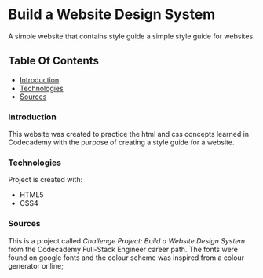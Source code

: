 # Build a Website Design System

A simple website that contains style guide a simple style guide for websites. 

## Table Of Contents
* [Introduction](#Introduction)
* [Technologies](#Technologies)
* [Sources](#Sources)

### Introduction

This website was created to practice the html and css concepts learned in Codecademy with the purpose of creating a style guide for a website.

### Technologies
Project is created with:
* HTML5
* CSS4

### Sources
This is a project called *Challenge Project: Build a Website Design System* from the Codecademy Full-Stack Engineer career path. The fonts were found on google fonts and the colour scheme was inspired from a colour generator online;